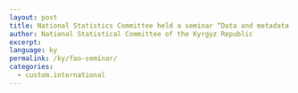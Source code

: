 ```yaml
---
layout: post
title: National Statistics Committee held a seminar “Data and metadata for indicators of the Sustainable Development Goals”
author: National Statistical Committee of the Kyrgyz Republic
excerpt:
language: ky
permalink: /ky/fao-seminar/
categories:
  - custom.international
---
```

